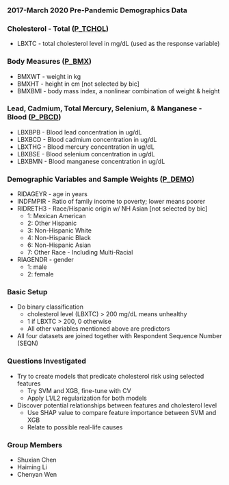 ### <a name="_b5z6khdpzs3v"></a>**2017-March 2020 Pre-Pandemic Demographics Data**
### <a name="_q7t6o3jcnv4e"></a>Cholesterol - Total ([P_TCHOL](https://wwwn.cdc.gov/Nchs/Nhanes/2017-2018/P_TCHOL.htm))
- LBXTC - total cholesterol level in mg/dL (used as the response variable)
### <a name="_xvp7zz1th6q5"></a>Body Measures ([P_BMX](https://wwwn.cdc.gov/Nchs/Nhanes/2017-2018/P_BMX.htm))
- BMXWT - weight in kg
- BMXHT - height in cm [not selected by bic]
- BMXBMI - body mass index, a nonlinear combination of weight & height
### <a name="_6cx3w7uvhmos"></a>Lead, Cadmium, Total Mercury, Selenium, & Manganese - Blood ([P_PBCD](https://wwwn.cdc.gov/Nchs/Nhanes/2017-2018/P_PBCD.htm))
- LBXBPB - Blood lead concentration in ug/dL
- LBXBCD - Blood cadmium concentration in ug/dL
- LBXTHG - Blood mercury concentration in ug/dL
- LBXBSE - Blood selenium concentration in ug/dL
- LBXBMN - Blood manganese concentration in ug/dL
### <a name="_1fp7dt3muk2h"></a>Demographic Variables and Sample Weights ([P_DEMO](https://wwwn.cdc.gov/Nchs/Nhanes/2017-2018/P_DEMO.htm))
- RIDAGEYR - age in years
- INDFMPIR - Ratio of family income to poverty; lower means poorer
- RIDRETH3 - Race/Hispanic origin w/ NH Asian [not selected by bic]
  - 1: Mexican American
  - 2: Other Hispanic
  - 3: Non-Hispanic White
  - 4: Non-Hispanic Black
  - 6: Non-Hispanic Asian
  - 7: Other Race - Including Multi-Racial
- RIAGENDR - gender
  - 1: male
  - 2: female

### **Basic Setup**

- Do binary classification
  - cholesterol level (LBXTC) > 200 mg/dL means unhealthy
  - 1 if LBXTC > 200, 0 otherwise
  - All other variables mentioned above are predictors
- All four datasets are joined together with Respondent Sequence Number (SEQN)

### **Questions Investigated**

- Try to create models that predicate cholesterol risk using selected features
  - Try SVM and XGB, fine-tune with CV
  - Apply L1/L2 regularization for both models 
- Discover potential relationships between features and cholesterol level
  - Use SHAP value to compare feature importance between SVM and XGB
  - Relate to possible real-life causes

### **Group Members**
- Shuxian Chen
- Haiming Li
- Chenyan Wen
